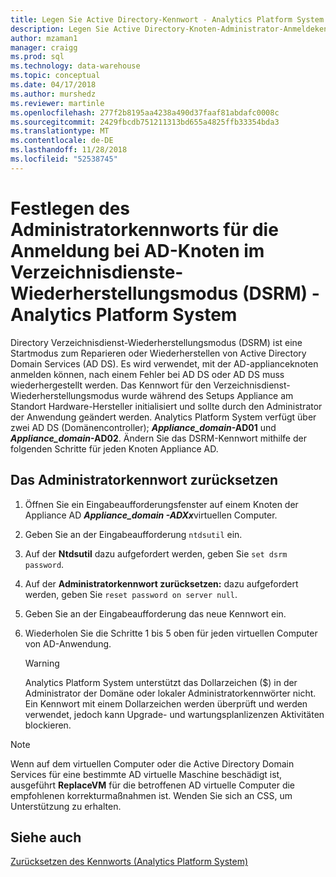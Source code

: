 ```yaml
---
title: Legen Sie Active Directory-Kennwort - Analytics Platform System | Microsoft-Dokumentation
description: Legen Sie Active Directory-Knoten-Administrator-Anmeldekennwort, in den Wiederherstellungsmodus für Verzeichnisdienste in Analytics Platform System (APS).
author: mzaman1
manager: craigg
ms.prod: sql
ms.technology: data-warehouse
ms.topic: conceptual
ms.date: 04/17/2018
ms.author: murshedz
ms.reviewer: martinle
ms.openlocfilehash: 277f2b8195aa4238a490d37faaf81abdafc0008c
ms.sourcegitcommit: 2429fbcdb751211313bd655a4825ffb33354bda3
ms.translationtype: MT
ms.contentlocale: de-DE
ms.lasthandoff: 11/28/2018
ms.locfileid: "52538745"
---
```

# <a name="set-admin-password-for-logging-on-to-ad-nodes-in-directory-services-restore-mode-dsrm---analytics-platform-system"></a>Festlegen des Administratorkennworts für die Anmeldung bei AD-Knoten im Verzeichnisdienste-Wiederherstellungsmodus (DSRM) - Analytics Platform System
Directory Verzeichnisdienst-Wiederherstellungsmodus (DSRM) ist eine Startmodus zum Reparieren oder Wiederherstellen von Active Directory Domain Services (AD DS). Es wird verwendet, mit der AD-applianceknoten anmelden können, nach einem Fehler bei AD DS oder AD DS muss wiederhergestellt werden. Das Kennwort für den Verzeichnisdienst-Wiederherstellungsmodus wurde während des Setups Appliance am Standort Hardware-Hersteller initialisiert und sollte durch den Administrator der Anwendung geändert werden. Analytics Platform System verfügt über zwei AD DS (Domänencontroller);  **_Appliance_domain_-AD01** und  **_Appliance_domain_-AD02**. Ändern Sie das DSRM-Kennwort mithilfe der folgenden Schritte für jeden Knoten Appliance AD.  
  
## <a name="HowToDSRM"></a>Das Administratorkennwort zurücksetzen  
  
1.  Öffnen Sie ein Eingabeaufforderungsfenster auf einem Knoten der Appliance AD ***Appliance_domain *-AD*Xx***virtuellen Computer.  
  
2.  Geben Sie an der Eingabeaufforderung `ntdsutil` ein.  
  
3.  Auf der **Ntdsutil** dazu aufgefordert werden, geben Sie `set dsrm password`.  
  
4.  Auf der **Administratorkennwort zurücksetzen:** dazu aufgefordert werden, geben Sie `reset password on server null`.  
  
5.  Geben Sie an der Eingabeaufforderung das neue Kennwort ein.  
  
6.  Wiederholen Sie die Schritte 1 bis 5 oben für jeden virtuellen Computer von AD-Anwendung.  
  
    > [!WARNING]  
    > Analytics Platform System unterstützt das Dollarzeichen ($) in der Administrator der Domäne oder lokaler Administratorkennwörter nicht. Ein Kennwort mit einem Dollarzeichen werden überprüft und werden verwendet, jedoch kann Upgrade- und wartungsplanlizenzen Aktivitäten blockieren.  
  
> [!NOTE]  
> Wenn auf dem virtuellen Computer oder die Active Directory Domain Services für eine bestimmte AD virtuelle Maschine beschädigt ist, ausgeführt **ReplaceVM** für die betroffenen AD virtuelle Computer die empfohlenen korrekturmaßnahmen ist. Wenden Sie sich an CSS, um Unterstützung zu erhalten.  
  
## <a name="see-also"></a>Siehe auch  
[Zurücksetzen des Kennworts &#40;Analytics Platform System&#41;](password-reset.md)  
  
